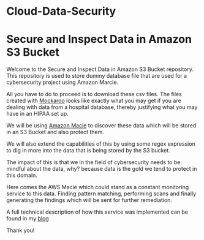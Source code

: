 # Cloud-Data-Security
# Secure and Inspect Data in Amazon S3 Bucket

Welcome to the Secure and Inspect Data in Amazon S3 Bucket repository. This repository is used to store dummy database file that are used for a cybersecurity project using Amazon Marcie. 

All you have to do to proceed is to download these csv files. The files created with [Mockaroo](https://www.mockaroo.com/) looks like exactly what you may get if you are dealing with data from a hospital database, thereby justifying what you may have in an HIPAA set up.

We will be using [Amazon Macie](https://aws.amazon.com/macie/) to discover these data which will be stored in an S3 Bucket and also protect them.

We will also extend the capabilities of this by using some regex expression to dig in more into the data that is being stored by the S3 bucket.

The impact of this is that we in the field of cybersecurity needs to be mindful about the data, why? because data is the gold we tend to protect in this domain.

Here comes the AWS Macie which could stand as a constant monitoring service to this data. Finding pattern matching, performing scans and finally generating the findings which will be sent for further remediation.

A full technical description of how this service was implemented can be found in my [blog](https://medium.com/@Los-merengue/securing-data-in-aws-using-marcie-a2e540608dae)

Thank you!

[//]:      [Features](#features)
[//]:      [Encryption](docs/encryption.md)

